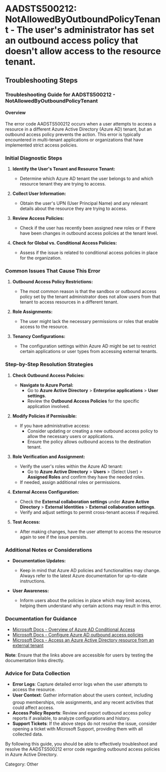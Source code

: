 # AADSTS500212: NotAllowedByOutboundPolicyTenant - The user's administrator has set an outbound access policy that doesn't allow access to the resource tenant.


## Troubleshooting Steps
### Troubleshooting Guide for AADSTS500212 - NotAllowedByOutboundPolicyTenant

#### Overview
The error code AADSTS500212 occurs when a user attempts to access a resource in a different Azure Active Directory (Azure AD) tenant, but an outbound access policy prevents the action. This error is typically encountered in multi-tenant applications or organizations that have implemented strict access policies.

### Initial Diagnostic Steps

1. **Identify the User's Tenant and Resource Tenant:**
   - Determine which Azure AD tenant the user belongs to and which resource tenant they are trying to access.

2. **Collect User Information:**
   - Obtain the user's UPN (User Principal Name) and any relevant details about the resource they are trying to access.

3. **Review Access Policies:**
   - Check if the user has recently been assigned new roles or if there have been changes in outbound access policies at the tenant level.

4. **Check for Global vs. Conditional Access Policies:**
   - Assess if the issue is related to conditional access policies in place for the organization.

### Common Issues That Cause This Error

1. **Outbound Access Policy Restrictions:**
   - The most common reason is that the sandbox or outbound access policy set by the tenant administrator does not allow users from that tenant to access resources in a different tenant.

2. **Role Assignments:**
   - The user might lack the necessary permissions or roles that enable access to the resource.

3. **Tenancy Configurations:**
   - The configuration settings within Azure AD might be set to restrict certain applications or user types from accessing external tenants.

### Step-by-Step Resolution Strategies

1. **Check Outbound Access Policies:**
   - **Navigate to Azure Portal:**
     - Go to **Azure Active Directory** > **Enterprise applications** > **User settings**.
     - Review the **Outbound Access Policies** for the specific application involved.

2. **Modify Policies if Permissible:**
   - If you have administrative access:
     - Consider updating or creating a new outbound access policy to allow the necessary users or applications.
     - Ensure the policy allows outbound access to the destination tenant.

3. **Role Verification and Assignment:**
   - Verify the user's roles within the Azure AD tenant:
     - Go to **Azure Active Directory** > **Users** > (Select User) > **Assigned Roles** and confirm they have the needed roles.
   - If needed, assign additional roles or permissions.

4. **External Access Configuration:**
   - Check the **External collaboration settings** under **Azure Active Directory** > **External Identities** > **External collaboration settings**.
   - Verify and adjust settings to permit cross-tenant access if required.

5. **Test Access:**
   - After making changes, have the user attempt to access the resource again to see if the issue persists.

### Additional Notes or Considerations

- **Documentation Updates:**
  - Keep in mind that Azure AD policies and functionalities may change. Always refer to the latest Azure documentation for up-to-date instructions.
  
- **User Awareness:**
  - Inform users about the policies in place which may limit access, helping them understand why certain actions may result in this error.

### Documentation for Guidance

- [Microsoft Docs - Overview of Azure AD Conditional Access](https://docs.microsoft.com/en-us/azure/active-directory/conditional-access/overview)
- [Microsoft Docs - Configure Azure AD outbound access policies](https://docs.microsoft.com/en-us/azure/active-directory/external-identities/azure-ad-b2b-outbound-access-policies)
- [Microsoft Docs - Access an Azure Active Directory resource from an external tenant](https://docs.microsoft.com/en-us/azure/active-directory/external-identities/guest-access)

**Note**: Ensure that the links above are accessible for users by testing the documentation links directly.

### Advice for Data Collection

- **Error Logs**: Capture detailed error logs when the user attempts to access the resource.
- **User Context**: Gather information about the users context, including group memberships, role assignments, and any recent activities that could affect access.
- **Access Policy Reports**: Review and export outbound access policy reports if available, to analyze configurations and history.
- **Support Tickets**: If the above steps do not resolve the issue, consider opening a ticket with Microsoft Support, providing them with all collected data.

By following this guide, you should be able to effectively troubleshoot and resolve the AADSTS500212 error code regarding outbound access policies in Azure Active Directory.

Category: Other